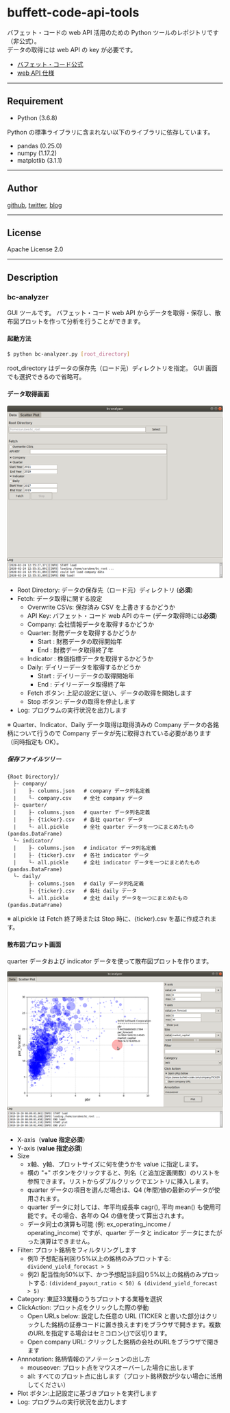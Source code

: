 # buffett-code-api-tools  
バフェット・コードの web API 活用のための Python ツールのレポジトリです（非公式）。  
データの取得には web API の key が必要です。

* [バフェット・コード公式](https://www.buffett-code.com/ "バフェット・コード公式")  
* [web API 仕様](https://docs.buffett-code.com/ "web API 仕様")  

---
## Requirement
* Python (3.6.8)  

Python の標準ライブラリに含まれない以下のライブラリに依存しています。  
* pandas (0.25.0)
* numpy (1.17.2)
* matplotlib (3.1.1)
---
## Author
[github](https://github.com/sarubee "github"), [twitter](https://twitter.com/fire50net "twitter"), [blog](https://fire50.net/ "blog")

---
## License
Apache License 2.0

---
## Description
### bc-analyzer
GUI ツールです。
バフェット・コード web API からデータを取得・保存し、散布図プロットを作って分析を行うことができます。

#### 起動方法
```bash
$ python bc-analyzer.py [root_directory]
```
root_directory はデータの保存先（ロード元）ディレクトリを指定。 GUI 画面でも選択できるので省略可。

#### データ取得画面
![bc-analyzer_data](https://github.com/sarubee/buffett-code-api-tools/blob/images/image_bc-analyzer_data.png)
- Root Directory: データの保存先（ロード元）ディレクトリ (**必須**)
- Fetch: データ取得に関する設定
  - Overwrite CSVs: 保存済み CSV を上書きするかどうか
  - API Key: バフェット・コード web API のキー (データ取得時には**必須**)
  - Company: 会社情報データを取得するかどうか
  - Quarter: 財務データを取得するかどうか
    - Start : 財務データの取得開始年
    - End : 財務データ取得終了年
  - Indicator : 株価指標データを取得するかどうか
  - Daily: デイリーデータを取得するかどうか
    - Start : デイリーデータの取得開始年
    - End : デイリーデータ取得終了年
  - Fetch ボタン: 上記の設定に従い、データの取得を開始します
  - Stop ボタン: データの取得を停止します
- Log: プログラムの実行状況を出力します

※ Quarter、Indicator、Daily データ取得は取得済みの Company データの各銘柄について行うので Company データが先に取得されている必要があります（同時指定も OK）。

##### 保存ファイルツリー
```
{Root Directory}/
  ├- company/
  |    ├- columns.json   # company データ列名定義
  |    └- company.csv    # 全社 company データ
  ├- quarter/
  |    ├- columns.json   # quarter データ列名定義
  |    ├- {ticker}.csv   # 各社 quarter データ
  |    └- all.pickle     # 全社 quarter データを一つにまとめたもの (pandas.DataFrame)
  └- indicator/
  |    ├- columns.json   # indicator データ列名定義
  |    ├- {ticker}.csv   # 各社 indicator データ
  |    └- all.pickle     # 全社 indicator データを一つにまとめたもの (pandas.DataFrame)
  └- daily/
       ├- columns.json   # daily データ列名定義
       ├- {ticker}.csv   # 各社 daily データ
       └- all.pickle     # 全社 daily データを一つにまとめたもの (pandas.DataFrame)
```
※ all.pickle は Fetch 終了時または Stop 時に、{ticker}.csv を基に作成されます。

#### 散布図プロット画面
quarter データおよび indicator データを使って散布図プロットを作ります。

![bc-analyzer_data](https://github.com/sarubee/buffett-code-api-tools/blob/images/image_bc-analyzer_scatter_plot.png)

- X-axis（**value 指定必須**）
- Y-axis (**value 指定必須**)
- Size
  - x軸、y軸、プロットサイズに何を使うかを value に指定します。
  - 横の "+" ボタンをクリックすると、列名（と追加定義関数）のリストを参照できます。リストからダブルクリックでエントリに挿入します。
  - quarter データの項目を選んだ場合は、Q4 (年間)値の最新のデータが使用されます。
  - quarter データに対しては、年平均成長率 cagr(), 平均 mean() も使用可能です。その場合、各年の Q4 の値を使って算出されます。
  - データ同士の演算も可能 (例: ex_operating_income / operating_income) ですが、quarter データと indicator データにまたがった演算はできません。
- Filter: プロット銘柄をフィルタリングします
  - 例1) 予想配当利回り5%以上の銘柄のみプロットする: `dividend_yield_forecast > 5`
  - 例2) 配当性向50%以下、かつ予想配当利回り5%以上の銘柄のみプロットする: `(dividend_payout_ratio < 50) & (dividend_yield_forecast > 5)`
- Category: 東証33業種のうちプロットする業種を選択
- ClickAction: プロット点をクリックした際の挙動
  - Open URLs below: 設定した任意の URL (TICKER と書いた部分はクリックした銘柄の証券コードに置き換えます)をブラウザで開きます。複数のURLを指定する場合はセミコロン(;)で区切ります。
  - Open company URL: クリックした銘柄の会社のURLをブラウザで開きます
- Annnotation: 銘柄情報のアノテーションの出し方
  - mouseover: プロット点をマウスオーバーした場合に出します
  - all: すべてのプロット点に出します（プロット銘柄数が少ない場合に活用してください）
- Plot ボタン:上記設定に基づきプロットを実行します
- Log: プログラムの実行状況を出力します
